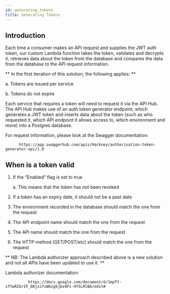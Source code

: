 ```yaml
---
id: generating_tokens
title: Generating Tokens
---
```

## Introduction

Each time a consumer makes an API request and supplies the JWT auth token, our custom Lambda function takes the token, validates and decrypts it, retrieves data about the token from the database and compares the data from the database to the API request information.

** In the first iteration of this solution, the following applies: **

  a. Tokens are issued per service

  b. Tokens do not expire

Each service that requires a token will need to request it via the API Hub. The API Hub makes use of an auth token generator endpoint, which generates a JWT token and inserts data about the token (such as who requested it, which API endpoint it allows access to, which environment and more) into a Postgres database.

For request information, please look at the Swagger documentation:

          https://app.swaggerhub.com/apis/Hackney/authorisation-token-generator-api/1.0

##  When is a token valid

1. If the “Enabled” flag is set to true

   a. This means that the token has not been revoked

2. If a token has an expiry date, it should not be a past date

3. The environment recorded in the database should match the one from the request

4. The API endpoint name should match the one from the request

5. The API name should match the one from the request

6. The HTTP method (GET/POST/etc) should match the one from the request

**   NB: The Lambda authorizer approach described above is a new solution and not all APIs have been updated to use it. **

Lambda authorizer documentation:

              https://docs.google.com/document/d/1mpTY-sfYwR2brIF_8KjxiYzW6zgkjbv4Pi-9Y5LRlBA/edit#
